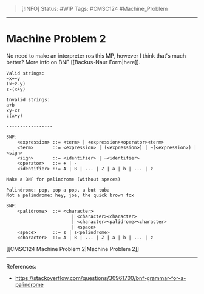 >[!INFO]
> Status: #WIP 
> Tags: #CMSC124 #Machine_Problem

----
# Machine Problem 2
No need to make an interpreter ros this MP, however I think that's much better?
More info on BNF [[Backus-Naur Form|here]].

```
Valid strings:
~x+~y
(x+z-y)
z-(x+y)

Invalid strings:
a+b
xy-xz
z(x+y)

-----------------

BNF:
	<expression> ::= <term> | <expression><operator><term>
	<term>       ::= <expression> | (<expression>) | ~(<expression>) | <sign>
	<sign>       ::= <identifier> | ~<identifier>
	<operator>   ::= + | - 
    <identifier> ::= A | B | ... | Z | a | b | ... | z

```

```
Make a BNF for palindrome (without spaces)

Palindrome: pop, pop a pop, a but tuba  
Not a palindrome: hey, joe, the quick brown fox

BNF:
	<palidrome>  ::= <character>
						| <character><character>
						| <character><palidrome><character>
						| <space>
	<space>      ::= ε | ε<palindrome>
	<character>  ::= A | B | ... | Z | a | b | ... | z
```



[[CMSC124 Machine Problem 2|Machine Problem 2]]

---
References:
- https://stackoverflow.com/questions/30961700/bnf-grammar-for-a-palindrome